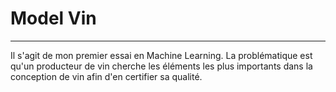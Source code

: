 # Model Vin
***
Il s'agit de mon premier essai en Machine Learning.
La problématique est qu'un producteur de vin cherche les éléments les plus importants dans la conception de vin afin d'en certifier sa qualité.
